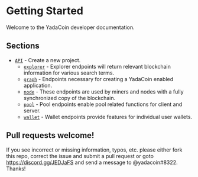# Getting Started

Welcome to the YadaCoin developer documentation.

## Sections

* [`API`](./API) - Create a new project.
    * [`explorer`](./API/explorer) - Explorer endpoints will return relevant blockchain information for various search terms.
    * [`graph`](./API/graph) - Endpoints necessary for creating a YadaCoin enabled application.
    * [`node`](./API/node) - These endpoints are used by miners and nodes with a fully synchronized copy of the blockchain.
    * [`pool`](./API/pool) - Pool endpoints enable pool related functions for client and server.
    * [`wallet`](./API/wallet) - Wallet endpoints provide features for individual user wallets.

## Pull requests welcome!

If you see incorrect or missing information, typos, etc. please either fork this repo, correct the issue and submit a pull request or goto https://discord.gg/JEDJaFS and send a message to @yadacoin#8322. Thanks!
